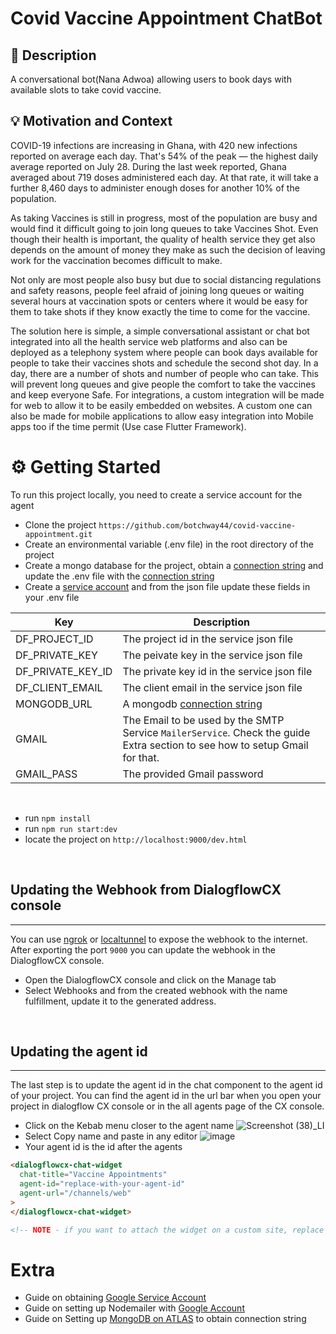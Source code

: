 # Covid Vaccine Appointment ChatBot

<!--- Replace <OWNER> with your Github Username and <REPOSITORY> with the name of your repository. -->
<!--- You can find both of these in the url bar when you open your repository in github. -->

## 📙 Description

A conversational bot(Nana Adwoa) allowing users to book days with available slots to take covid vaccine.

## 💡 Motivation and Context

<!--- Describe your app in one or two sentences -->

COVID-19 infections are increasing in Ghana, with 420 new infections reported on average each day. That's 54% of the peak — the highest daily average reported on July 28. During the last week reported, Ghana averaged about 719 doses administered each day. At that rate, it will take a further 8,460 days to administer enough doses for another 10% of the population.

As taking Vaccines is still in progress, most of the population are busy and would find it difficult going to join long queues to take Vaccines Shot. Even though their health is important, the quality of health service they get also depends on the amount of money they make as such the decision of leaving work for the vaccination becomes difficult to make.

Not only are most people also busy but due to social distancing regulations and safety reasons, people feel afraid of joining long queues or waiting several hours at vaccination spots or centers where it would be easy for them to take shots if they know exactly the time to come for the vaccine.

The solution here is simple, a simple conversational assistant or chat bot integrated into all the health service web platforms and also can be deployed as a telephony system where people can book days available for people to take their vaccines shots and schedule the second shot day. In a day, there are a number of shots and number of people who can take. This will prevent long queues and give people the comfort to take the vaccines and keep everyone Safe.
For integrations, a custom integration will be made for web to allow it to be easily embedded on websites. A custom one can also be made for mobile applications to allow easy integration into Mobile apps too if the time permit (Use case Flutter Framework).

# ⚙️ Getting Started

To run this project locally, you need to create a service account for the agent

- Clone the project `https://github.com/botchway44/covid-vaccine-appointment.git`
- Create an environmental variable (.env file) in the root directory of the project
- Create a mongo database for the project, obtain a [connection string](https://docs.mongodb.com/manual/reference/connection-string/) and update the .env file with the [connection string](https://docs.mongodb.com/manual/reference/connection-string)
- Create a [service account](https://cloud.google.com/dialogflow/cx/docs/quick/setup) and from the json file update these fields in your .env file

| Key               | Description                                                                                                                 |
| ----------------- | --------------------------------------------------------------------------------------------------------------------------- |
| DF_PROJECT_ID     | The project id in the service json file                                                                                     |
| DF_PRIVATE_KEY    | The peivate key in the service json file                                                                                    |
| DF_PRIVATE_KEY_ID | The private key id in the service json file                                                                                 |
| DF_CLIENT_EMAIL   | The client email in the service json file                                                                                   |
| MONGODB_URL       | A mongodb [connection string](https://cloud.google.com/dialogflow/cx/docs/quick/setup)                                      |
| GMAIL             | The Email to be used by the SMTP Service `MailerService`. Check the guide Extra section to see how to setup Gmail for that. |
| GMAIL_PASS        | The provided Gmail password                                                                                                 |

<br>

- run `npm install`
- run `npm run start:dev`
- locate the project on `http://localhost:9000/dev.html`

<br>

## Updating the Webhook from DialogflowCX console

---

You can use [ngrok](https://ngrok.com/docs) or [localtunnel](https://github.com/localtunnel/localtunnel) to expose the webhook to the internet. After exporting the port `9000` you can update the webhook in the DialogflowCX console.

- Open the DialogflowCX console and click on the Manage tab
- Select Webhooks and from the created webhook with the name fulfillment, update it to the generated address.
<!-- Update webhook with url -->

<br>

## Updating the agent id

---

The last step is to update the agent id in the chat component to the agent id of your project. You can find the agent id in the url bar when you open your project in dialogflow CX console or in the all agents page of the CX console.

- Click on the Kebab menu closer to the agent name
  ![Screenshot (38)_LI](https://user-images.githubusercontent.com/16451643/131257205-99a32bc3-4cba-4bea-bc75-c0cb72051882.jpg)
- Select Copy name and paste in any editor
  ![image](https://user-images.githubusercontent.com/16451643/131258295-354d8997-4d9c-46b6-b2c1-02732ba0bfa0.png)
- Your agent id is the id after the agents

```html
<dialogflowcx-chat-widget
  chat-title="Vaccine Appointments"
  agent-id="replace-with-your-agent-id"
  agent-url="/channels/web"
>
</dialogflowcx-chat-widget>

<!-- NOTE - if you want to attach the widget on a custom site, replace the agent-url with the domain of the server you hosted the project on then append /channels/web -->
```

# Extra

- Guide on obtaining [Google Service Account](https://cloud.google.com/dialogflow/cx/docs/quick/setup)
- Guide on setting up Nodemailer with [Google Account](https://mailtrap.io/blog/nodemailer-gmail/)
- Guide on Setting up [MongoDB on ATLAS](https://studio3t.com/knowledge-base/articles/mongodb-atlas-tutorial/) to obtain connection string

